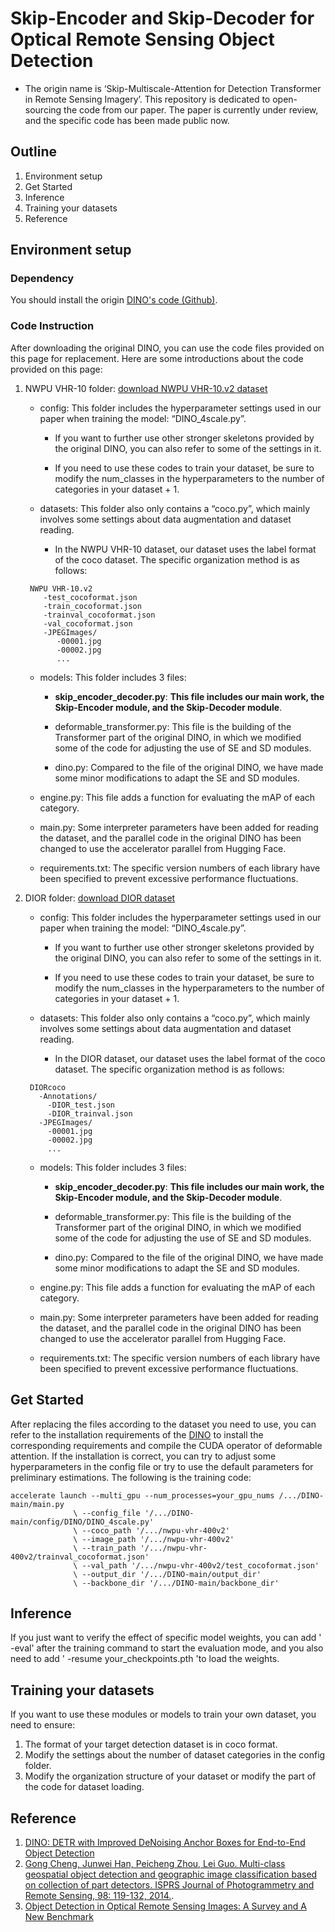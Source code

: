 # Skip-Encoder and Skip-Decoder for Optical Remote Sensing Object Detection
* The origin name is ‘Skip-Multiscale-Attention for Detection Transformer in Remote Sensing Imagery’.
This repository is dedicated to open-sourcing the code from our paper.
The paper is currently under review, and the specific code has been made public now.

## Outline
1. Environment setup
2. Get Started
3. Inference
4. Training your datasets
5. Reference

## Environment setup
### Dependency
You should install the origin [DINO's code (Github)](https://github.com/IDEA-Research/DINO).

### Code Instruction
After downloading the original DINO, you can use the code files provided on this page for replacement. 
Here are some introductions about the code provided on this page:
1. NWPU VHR-10 folder: [download NWPU VHR-10.v2 dataset](https://www.kaggle.com/datasets/feifanyang6755/nwpu-vhr-400v2/data)
    - config: This folder includes the hyperparameter settings used in our paper when training the model: “DINO_4scale.py”.

       - If you want to further use other stronger skeletons provided by the original DINO, you can also refer to some of the settings in it.
               
       - If you need to use these codes to train your dataset, be sure to modify the num_classes in the hyperparameters to the number of categories in your dataset + 1.
     
    - datasets: This folder also only contains a “coco.py”, which mainly involves some settings about data augmentation and dataset reading.
       -  In the NWPU VHR-10 dataset, our dataset uses the label format of the coco dataset. The specific organization method is as follows:
    ```
     NWPU VHR-10.v2
        -test_cocoformat.json
        -train_cocoformat.json
        -trainval_cocoformat.json
        -val_cocoformat.json
        -JPEGImages/
           -00001.jpg
           -00002.jpg
           ...
    ```
     - models: This folder includes 3 files:
         - __skip_encoder_decoder.py__:  __This file includes our main work, the Skip-Encoder module, and the Skip-Decoder module__.
           
         - deformable_transformer.py: This file is the building of the Transformer part of the original DINO, in which we modified some of the code for adjusting the use of SE and SD modules.
           
         - dino.py: Compared to the file of the original DINO, we have made some minor modifications to adapt the SE and SD modules.
   
     - engine.py: This file adds a function for evaluating the mAP of each category.
     - main.py: Some interpreter parameters have been added for reading the dataset, and the parallel code in the original DINO has been changed to use the accelerator parallel from Hugging Face.
     - requirements.txt: The specific version numbers of each library have been specified to prevent excessive performance fluctuations.


2. DIOR folder: [download DIOR dataset](https://www.kaggle.com/datasets/feifanyang6755/dior-coco/data)
   - config: This folder includes the hyperparameter settings used in our paper when training the model: “DINO_4scale.py”.
    
       - If you want to further use other stronger skeletons provided by the original DINO, you can also refer to some of the settings in it.
         
       - If you need to use these codes to train your dataset, be sure to modify the num_classes in the hyperparameters to the number of categories in your dataset + 1.
         
   - datasets: This folder also only contains a “coco.py”, which mainly involves some settings about data augmentation and dataset reading.
       -  In the DIOR dataset, our dataset uses the label format of the coco dataset. The specific organization method is as follows:
    ```
     DIORcoco
       -Annotations/
         -DIOR_test.json
         -DIOR_trainval.json
       -JPEGImages/
         -00001.jpg
         -00002.jpg
         ...
    ```
   - models: This folder includes 3 files:
       - __skip_encoder_decoder.py__:  __This file includes our main work, the Skip-Encoder module, and the Skip-Decoder module__.
           
       - deformable_transformer.py: This file is the building of the Transformer part of the original DINO, in which we modified some of the code for adjusting the use of SE and SD modules.
           
       - dino.py: Compared to the file of the original DINO, we have made some minor modifications to adapt the SE and SD modules.
   
   - engine.py: This file adds a function for evaluating the mAP of each category.
   - main.py: Some interpreter parameters have been added for reading the dataset, and the parallel code in the original DINO has been changed to use the accelerator parallel from Hugging Face.
   - requirements.txt: The specific version numbers of each library have been specified to prevent excessive performance fluctuations.
     
## Get Started
After replacing the files according to the dataset you need to use, you can refer to the installation requirements of the [DINO](https://github.com/IDEA-Research/DINO) to install the corresponding requirements and compile the CUDA operator of deformable attention.
If the installation is correct, you can try to adjust some hyperparameters in the config file or try to use the default parameters for preliminary estimations. 
The following is the training code:
```
accelerate launch --multi_gpu --num_processes=your_gpu_nums /.../DINO-main/main.py
              \ --config_file '/.../DINO-main/config/DINO/DINO_4scale.py'
              \ --coco_path '/.../nwpu-vhr-400v2'
              \ --image_path '/.../nwpu-vhr-400v2'
              \ --train_path '/.../nwpu-vhr-400v2/trainval_cocoformat.json'
              \ --val_path '/.../nwpu-vhr-400v2/test_cocoformat.json'
              \ --output_dir '/.../DINO-main/output_dir'
              \ --backbone_dir '/.../DINO-main/backbone_dir'        
```

## Inference
If you just want to verify the effect of specific model weights, you can add ' -eval' after the training command to start the evaluation mode, and you also need to add ' -resume your_checkpoints.pth 'to load the weights.

## Training your datasets
If you want to use these modules or models to train your own dataset, you need to ensure:
1. The format of your target detection dataset is in coco format.
2. Modify the settings about the number of dataset categories in the config folder.
3. Modify the organization structure of your dataset or modify the part of the code for dataset loading.

## Reference
1. [DINO: DETR with Improved DeNoising Anchor Boxes for End-to-End Object Detection](https://arxiv.org/abs/2203.03605)
2. [Gong Cheng, Junwei Han, Peicheng Zhou, Lei Guo. Multi-class geospatial object detection and geographic image classification based on collection of part detectors. ISPRS Journal of Photogrammetry and Remote Sensing, 98: 119-132, 2014.](http://dx.doi.org/10.1016/j.isprsjprs.2014.10.002).
3. [Object Detection in Optical Remote Sensing Images: A Survey and A New Benchmark](https://arxiv.org/abs/1909.00133)
